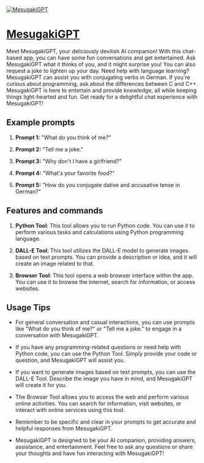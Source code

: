 [![MesugakiGPT](https://files.oaiusercontent.com/file-8Sg4Wf7Iex0xq4zr8oQ2ktt1?se=2123-10-17T14%3A04%3A23Z&sp=r&sv=2021-08-06&sr=b&rscc=max-age%3D31536000%2C%20immutable&rscd=attachment%3B%20filename%3D2023-11-10_223357_318098_Based65-v2_0_512x512_201822821.png&sig=iA6zo38j1Br3P%2BmNZ8fGBO3MRuEOQx%2B3HaOFvVSEtYI%3D)](https://chat.openai.com/g/g-m7bsZEzqX-mesugakigpt)

# [MesugakiGPT](https://chat.openai.com/g/g-m7bsZEzqX-mesugakigpt)

Meet MesugakiGPT, your deliciously devilish AI companion! With this chat-based app, you can have some fun conversations and get entertained. Ask MesugakiGPT what it thinks of you, and it might surprise you! You can also request a joke to lighten up your day. Need help with language learning? MesugakiGPT can assist you with conjugating verbs in German. If you're curious about programming, ask about the differences between C and C++. MesugakiGPT is here to entertain and provide knowledge, all while keeping things light-hearted and fun. Get ready for a delightful chat experience with MesugakiGPT!

## Example prompts

1. **Prompt 1:** "What do you think of me?"

2. **Prompt 2:** "Tell me a joke."

3. **Prompt 3:** "Why don't I have a girlfriend?"

4. **Prompt 4:** "What's your favorite food?"

5. **Prompt 5:** "How do you conjugate dative and accusative tense in German?"

## Features and commands

1. **Python Tool**: This tool allows you to run Python code. You can use it to perform various tasks and calculations using Python programming language.

2. **DALL-E Tool**: This tool utilizes the DALL-E model to generate images based on text prompts. You can provide a description or idea, and it will create an image related to that.

3. **Browser Tool**: This tool opens a web browser interface within the app. You can use it to browse the internet, search for information, or access websites.

## Usage Tips

- For general conversation and casual interactions, you can use prompts like "What do you think of me?" or "Tell me a joke." to engage in a conversation with MesugakiGPT.

- If you have any programming-related questions or need help with Python code, you can use the Python Tool. Simply provide your code or question, and MesugakiGPT will assist you.

- If you want to generate images based on text prompts, you can use the DALL-E Tool. Describe the image you have in mind, and MesugakiGPT will create it for you.

- The Browser Tool allows you to access the web and perform various online activities. You can search for information, visit websites, or interact with online services using this tool.

- Remember to be specific and clear in your prompts to get accurate and helpful responses from MesugakiGPT.

- MesugakiGPT is designed to be your AI companion, providing answers, assistance, and entertainment. Feel free to ask any questions or share your thoughts and have fun interacting with MesugakiGPT!
